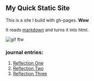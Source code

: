 ## My Quick Static Site

This is a site I build with gh-pages. **Wow**

It reads [markdown](https://www.markdownguide.org/) and turns it into html.

![gif ftw](https://media.giphy.com/media/nXxOjZrbnbRxS/200w_d.gif)


### journal entries:
1. [Reflection One]()
2. [Reflection Two](https://github.com/MerchantIqbal/MerchantIqbal.github.io/blob/1d0b5a45328ce790d1ca67c98a70b863e91400ca/partTwoReflection.md)
3. [Reflection Three]()
